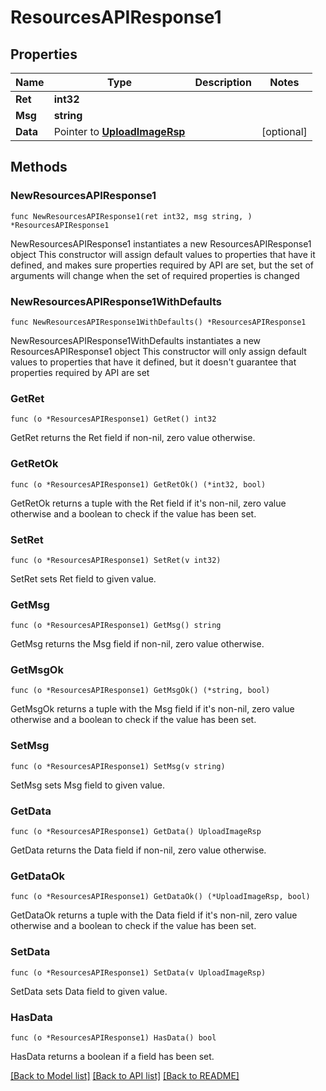 # ResourcesAPIResponse1

## Properties

Name | Type | Description | Notes
------------ | ------------- | ------------- | -------------
**Ret** | **int32** |  | 
**Msg** | **string** |  | 
**Data** | Pointer to [**UploadImageRsp**](UploadImageRsp.md) |  | [optional] 

## Methods

### NewResourcesAPIResponse1

`func NewResourcesAPIResponse1(ret int32, msg string, ) *ResourcesAPIResponse1`

NewResourcesAPIResponse1 instantiates a new ResourcesAPIResponse1 object
This constructor will assign default values to properties that have it defined,
and makes sure properties required by API are set, but the set of arguments
will change when the set of required properties is changed

### NewResourcesAPIResponse1WithDefaults

`func NewResourcesAPIResponse1WithDefaults() *ResourcesAPIResponse1`

NewResourcesAPIResponse1WithDefaults instantiates a new ResourcesAPIResponse1 object
This constructor will only assign default values to properties that have it defined,
but it doesn't guarantee that properties required by API are set

### GetRet

`func (o *ResourcesAPIResponse1) GetRet() int32`

GetRet returns the Ret field if non-nil, zero value otherwise.

### GetRetOk

`func (o *ResourcesAPIResponse1) GetRetOk() (*int32, bool)`

GetRetOk returns a tuple with the Ret field if it's non-nil, zero value otherwise
and a boolean to check if the value has been set.

### SetRet

`func (o *ResourcesAPIResponse1) SetRet(v int32)`

SetRet sets Ret field to given value.


### GetMsg

`func (o *ResourcesAPIResponse1) GetMsg() string`

GetMsg returns the Msg field if non-nil, zero value otherwise.

### GetMsgOk

`func (o *ResourcesAPIResponse1) GetMsgOk() (*string, bool)`

GetMsgOk returns a tuple with the Msg field if it's non-nil, zero value otherwise
and a boolean to check if the value has been set.

### SetMsg

`func (o *ResourcesAPIResponse1) SetMsg(v string)`

SetMsg sets Msg field to given value.


### GetData

`func (o *ResourcesAPIResponse1) GetData() UploadImageRsp`

GetData returns the Data field if non-nil, zero value otherwise.

### GetDataOk

`func (o *ResourcesAPIResponse1) GetDataOk() (*UploadImageRsp, bool)`

GetDataOk returns a tuple with the Data field if it's non-nil, zero value otherwise
and a boolean to check if the value has been set.

### SetData

`func (o *ResourcesAPIResponse1) SetData(v UploadImageRsp)`

SetData sets Data field to given value.

### HasData

`func (o *ResourcesAPIResponse1) HasData() bool`

HasData returns a boolean if a field has been set.


[[Back to Model list]](../README.md#documentation-for-models) [[Back to API list]](../README.md#documentation-for-api-endpoints) [[Back to README]](../README.md)


